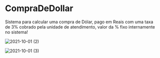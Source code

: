 # CompraDeDollar
Sistema para calcular uma compra de Dólar, pago em Reais com uma taxa de 3%  cobrado pela unidade de atendimento, valor da % fixo internamente no sistema!

![2021-10-01 (2)](https://user-images.githubusercontent.com/81198508/135691169-6be6e4a3-d0c7-43d3-95b5-d835367bf3be.png)

![2021-10-01 (3)](https://user-images.githubusercontent.com/81198508/135691173-528956a2-7828-4655-978a-ab47a561b8fe.png)


